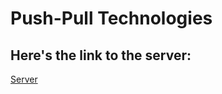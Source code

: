 # Push-Pull Technologies

## Here's the link to the server:

[Server](https://github.com/eman-hesham97/PushPull-Server)

